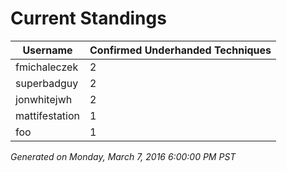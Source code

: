 # Current Standings
| Username       | Confirmed Underhanded Techniques |
|----------------|----------------------------------|
| fmichaleczek   | 2                                |
| superbadguy    | 2                                |
| jonwhitejwh    | 2                                |
| mattifestation | 1                                |
| foo            | 1                                |


*Generated on Monday, March 7, 2016 6:00:00 PM PST*
